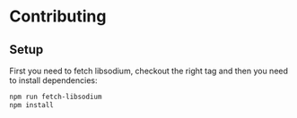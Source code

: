 # Contributing

## Setup

First you need to fetch libsodium, checkout the right tag and then you need to
install dependencies:

```sh
npm run fetch-libsodium
npm install
```

